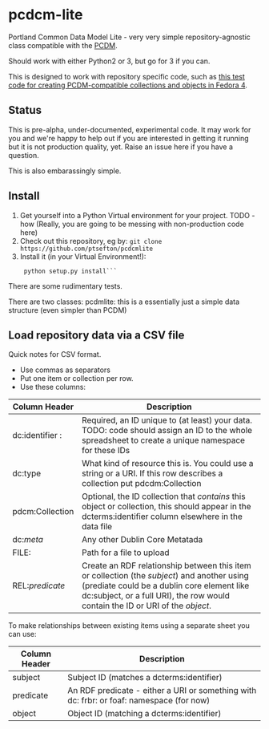 # pcdcm-lite

Portland Common Data Model Lite - very very simple repository-agnostic class compatible with the [PCDM](https://github.com/duraspace/pcdm/wiki).

Should work with either Python2 or 3, but go for 3 if you can.

This is designed to work with repository specific code, such as [this test code for creating PCDM-compatible collections and objects in Fedora 4](https://github.com/ptsefton/spreadsheet-to-fedora-commons-4).

## Status

This is pre-alpha, under-documented, experimental code. It may work
for you and we're happy to help out if you are interested in getting
it running but it is not  production quality, yet. Raise an issue here if you have a question.

This is also embarassingly simple.


##  Install
1.  Get yourself into a Python Virtual environment for your project. TODO - how (Really, you are going to be messing with non-production code here)
2.  Check out this repository, eg by:
  ```git clone https://github.com/ptsefton/pcdcmlite```
3. Install it (in your Virtual Environment!):
   ```cd pcdmlite
    python setup.py install```

There are some rudimentary tests.

There are two classes:
pcdmlite: this is a essentially just a simple data structure (even simpler than PCDM)

## Load repository data via a CSV file


Quick notes for CSV format. 

* Use commas as separators 
*  Put one item or collection per row. 
*  Use these columns:


Column Header        |      Description 
----------------|-----------------------------------------------------------
dc:identifier :  | Required, an ID unique to (at least) your data. TODO: code should assign an ID to the whole spreadsheet to create a unique namespace for these IDs
dc:type           | What kind of resource this is. You could use a string or a URI.  If this row describes a collection put pdcdm:Collection
pdcm:Collection      |Optional, the ID collection that *contains* this object or collection, this should appear in the dcterms:identifier column elsewhere in the data file
dc:*meta*       |  Any other Dublin Core Metatada
FILE:                       | Path for a file to upload
REL:*predicate*     | Create an RDF relationship between this item or collection (the *subject*) and another using (prediate could be  a dublin core element like dc:subject, or a full URI), the row would contain the ID or URI of the *object*.

To make relationships between existing items using a separate sheet
you can use:

Column Header        | Description
----------------|-----------------------------------------------------------
subject                     | Subject ID (matches a dcterms:identifier)
predicate                  | An RDF predicate - either a URI or something with dc: frbr: or foaf: namespace (for now)
object                       | Object ID (matching a dcterms:identifier)

